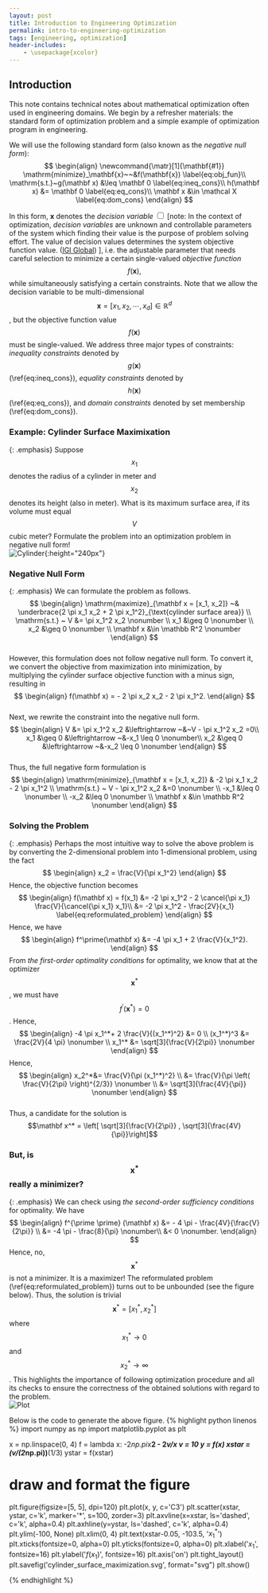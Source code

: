 ```yaml
---
layout: post
title: Introduction to Engineering Optimization
permalink: intro-to-engineering-optimization
tags: [engineering, optimization]
header-includes:
    - \usepackage{xcolor}
---
```


## Introduction

This note contains technical notes about mathematical optimization often used in engineering domains. We begin by a refresher materials: the standard form of optimization problem and a simple example of optimization program in engineering.

We will use the following standard form (also known as the *negative null form*):
$$
\begin{align}
\newcommand{\matr}[1]{\mathbf{#1}}
\mathrm{minimize}_\mathbf{x}~~&f(\mathbf{x}) \label{eq:obj_fun}\\
\mathrm{s.t.}~g(\mathbf x) &\leq \mathbf 0 \label{eq:ineq_cons}\\
h(\mathbf x) &= \mathbf 0 \label{eq:eq_cons}\\
\mathbf x &\in \mathcal X \label{eq:dom_cons}
\end{align}
$$

In this form, $\mathbf x$ denotes the 
<span class="sidenote">
<label class="sidenote-label" for="note_1">*decision variable*</label>
<input class="sidenote-checkbox" type="checkbox" id="note_1">
<span class="sidenote-content sidenote-right">
<span class="sidenote-delimiter">[note:</span>
In the context of optimization, *decision variables* are unknown and controllable parameters of the system which finding their value is the purpose of problem solving effort. The value of decision values determines the system objective function value. ([IGI Global](https://www.igi-global.com/dictionary/unconstrained-optimization-in-business-analytics/7036))
<span class="sidenote-delimiter">]</span></span></span>, i.e. the adjustable parameter that needs careful selection to minimize a certain single-valued *objective function* $$f(\mathbf x),$$ while simultaneously satisfying a certain constraints. Note that we allow the decision variable to be multi-dimensional $$\mathbf x = [x_1, x_2, \cdots, x_d] \in \mathbb R^d$$, but the objective function value $$f(\mathbf x)$$ must be single-valued. We address three major types of constraints: *inequality constraints* denoted by $$g(\mathbf x)$$ (\ref{eq:ineq_cons}), *equality constraints* denoted by $$h(\mathbf x)$$  (\ref{eq:eq_cons}), and *domain constraints* denoted by set membership (\ref{eq:dom_cons}).

### Example: Cylinder Surface Maximixation

{: .emphasis}
Suppose $$x_1$$ denotes the radius of a cylinder in meter and $$x_2$$ denotes its height (also in meter). What is its maximum surface area, if its volume must equal $$V$$ cubic meter? Formulate the problem into an optimization problem in negative null form!
<br>
![Cylinder](/assets/img/cylinder_problem.svg){:height="240px"}

### Negative Null Form

{: .emphasis}
We can formulate the problem as follows.
$$
\begin{align}
\mathrm{maximize}_{\mathbf x = [x_1, x_2]} ~&  \underbrace{2 \pi x_1 x_2 + 2 \pi x_1^2}_{\text{cylinder surface area}} \\
\mathrm{s.t.} ~ V &= \pi x_1^2 x_2  \nonumber \\
x_1 &\geq 0 \nonumber \\
x_2 &\geq 0 \nonumber \\
\mathbf x &\in \mathbb R^2 \nonumber
\end{align}
$$
<br>
However, this formulation does not follow negative null form. To convert it, we convert the objective from maximization into minimization, by multiplying the cylinder surface objective function with a minus sign, resulting in
<br>
$$
\begin{align}
f(\mathbf x) = - 2 \pi x_2 x_2 - 2 \pi x_1^2.
\end{align}
$$
<br>
Next, we rewrite the constraint into the negative null form.
$$
\begin{align}
V  &= \pi x_1^2 x_2 &\leftrightarrow ~&~V - \pi x_1^2 x_2 =0\\
x_1 &\geq 0 &\leftrightarrow ~&-x_1 \leq 0 \nonumber\\
x_2 &\geq 0 &\leftrightarrow  ~&-x_2 \leq 0 \nonumber
\end{align}
$$
<br>
Thus, the full negative form formulation is
$$
\begin{align}
\mathrm{minimize}_{\mathbf x = [x_1, x_2]} & -2 \pi x_1 x_2 - 2 \pi x_1^2 \\
\mathrm{s.t.} ~ V - \pi x_1^2 x_2 &=0 \nonumber \\
-x_1 &\leq 0 \nonumber \\
-x_2 &\leq 0 \nonumber \\
\mathbf x &\in \mathbb R^2 \nonumber
\end{align}
$$

### Solving the Problem

{: .emphasis}
Perhaps the most intuitive way to solve the above problem is by converting the 2-dimensional problem into 1-dimensional problem, using the fact
$$
\begin{align}
x_2 = \frac{V}{\pi x_1^2}
\end{align}
$$
Hence, the objective function becomes
$$
\begin{align}
f(\mathbf x) = f(x_1) &= -2 \pi x_1^2 - 2 \cancel{\pi x_1} \frac{V}{\cancel{\pi x_1} x_1}\\
&= -2 \pi x_1^2 - \frac{2V}{x_1} \label{eq:reformulated_problem}
\end{align}
$$
Hence, we have
$$
\begin{align}
f^\prime(\mathbf x) &= -4 \pi x_1 + 2 \frac{V}{x_1^2}.
\end{align}
$$
From *the first-order optimality conditions* for optimality, we know that at the optimizer $$\mathbf x^*$$, we must have $$f^\prime(\mathbf x^*) = 0$$. Hence,
$$
\begin{align}
-4 \pi x_1^*+ 2 \frac{V}{(x_1^*)^2} &= 0 \\
(x_1^*)^3 &= \frac{2V}{4 \pi} \nonumber \\
x_1^* &= \sqrt[3]{\frac{V}{2\pi}} \nonumber
\end{align}
$$
Hence,
$$
\begin{align}
x_2^*&= \frac{V}{\pi (x_1^*)^2} \\
&= \frac{V}{\pi \left( \frac{V}{2\pi} \right)^{2/3}} \nonumber \\
&= \sqrt[3]{\frac{4V}{\pi}} \nonumber
\end{align}
$$
<br>
Thus, a candidate for the solution is $$\mathbf x^* = \left[ \sqrt[3]{\frac{V}{2\pi}} ,   \sqrt[3]{\frac{4V}{\pi}}\right]$$

### But, is $$\mathbf x^*$$ really a minimizer?

{: .emphasis}
We can check using *the second-order sufficiency conditions* for optimality. We have
$$
\begin{align}
f^{\prime \prime} (\mathbf x) &= - 4 \pi - \frac{4V}{\frac{V}{2\pi}} \\
&= -4 \pi - \frac{8}{\pi} \nonumber\\
&< 0 \nonumber.
\end{align}
$$
Hence, no, $$\mathbf x^*$$ is not a minimizer. It is a maximizer! The reformulated problem (\ref{eq:reformulated_problem}) turns out to be unbounded (see the figure below). Thus, the solution is trivial $$\mathbf x^* = [x_1^*, x_2^*]$$ where $$x_1^*\to 0$$ and $$x_2^*  \to \infty$$. This highlights the importance of following optimization procedure and all its checks to ensure the correctness of the obtained solutions with regard to the problem.
<br>
![Plot](/assets/img/cylinder_surface_maximization.svg)

Below is the code to generate the above figure.
{% highlight python linenos %}
import numpy as np
import matplotlib.pyplot as plt

x = np.linspace(0, 4)
f = lambda x: -2*np.pi*x**2 - 2*v/x
v = 10
y = f(x)
xstar = (v/(2*np.pi))**(1/3)
ystar = f(xstar)

# draw and format the figure
plt.figure(figsize=[5, 5], dpi=120)
plt.plot(x, y, c='C3')
plt.scatter(xstar, ystar, c='k', marker='*', s=100, zorder=3)
plt.axvline(x=xstar, ls='dashed', c='k', alpha=0.4)
plt.axhline(y=ystar, ls='dashed', c='k', alpha=0.4)
plt.ylim(-100, None)
plt.xlim(0, 4)
plt.text(xstar-0.05, -103.5, '$x_1^*$')
plt.xticks(fontsize=0, alpha=0)
plt.yticks(fontsize=0, alpha=0)
plt.xlabel('$x_1$', fontsize=16)
plt.ylabel('$f(x_1)$', fontsize=16)
plt.axis('on')
plt.tight_layout()
plt.savefig('cylinder_surface_maximization.svg', format="svg")
plt.show()

{% endhighlight %}
